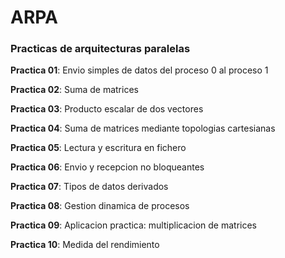 # ARPA
### Practicas de arquitecturas paralelas

**Practica 01**: Envio simples de datos del proceso 0 al proceso 1

**Practica 02**: Suma de matrices

**Practica 03**: Producto escalar de dos vectores

**Practica 04**: Suma de matrices mediante topologias cartesianas

**Practica 05**: Lectura y escritura en fichero

**Practica 06**: Envio y recepcion no bloqueantes

**Practica 07**: Tipos de datos derivados

**Practica 08**: Gestion dinamica de procesos

**Practica 09**: Aplicacion practica: multiplicacion de matrices

**Practica 10**: Medida del rendimiento